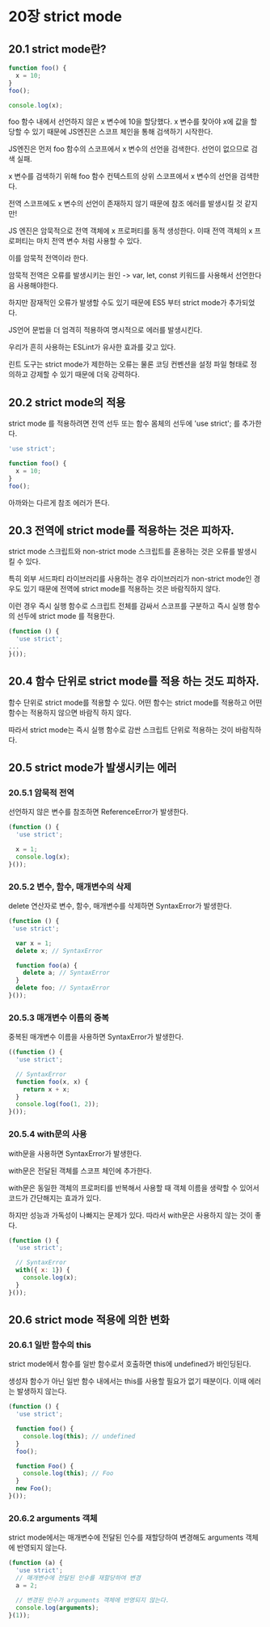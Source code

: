 # 20장 strict mode
## 20.1 strict mode란?
```javascript
function foo() {
  x = 10;
}
foo();

console.log(x);
```
foo 함수 내에서 선언하지 않은 x 변수에 10을 할당했다. x 변수를 찾아야 x에 값을 할당할 수 있기 때문에 JS엔진은 스코프 체인을 통해 검색하기 시작한다.

JS엔진은 먼저 foo 함수의 스코프에서 x 변수의 선언을 검색한다. 선언이 없으므로 검색 실패.

x 변수를 검색하기 위해 foo 함수 컨텍스트의 상위 스코프에서 x 변수의 선언을 검색한다.

전역 스코프에도 x 변수의 선언이 존재하지 않기 때문에 참조 에러를 발생시킬 것 같지만!

JS 엔진은 암묵적으로 전역 객체에 x 프로퍼티를 동적 생성한다. 이때 전역 객체의 x 프로퍼티는 마치 전역 변수 처럼 사용할 수 있다. 

이를 암묵적 전역이라 한다.

암묵적 전역은 오류를 발생시키는 원인 -> var, let, const 키워드를 사용해서 선언한다음 사용해야한다.

하지만 잠재적인 오류가 발생할 수도 있기 때문에 ES5 부터 strict mode가 추가되었다.

JS언어 문법을 더 엄격히 적용하여 명시적으로 에러를 발생시킨다.

우리가 흔히 사용하는 ESLint가 유사한 효과를 갖고 있다.

린트 도구는 strict mode가 제한하는 오류는 물론 코딩 컨벤션을 설정 파일 형태로 정의하고 강제할 수 있기 때문에 더욱 강력하다.

## 20.2 strict mode의 적용
strict mode 를 적용하려면 전역 선두 또는 함수 몸체의 선두에 'use strict'; 를 추가한다.

```javascript
'use strict';

function foo() {
  x = 10;
}
foo();
```

아까와는 다르게 참조 에러가 뜬다.

## 20.3 전역에 strict mode를 적용하는 것은 피하자.
strict mode 스크립트와 non-strict mode 스크립트를 혼용하는 것은 오류를 발생시킬 수 있다.

특히 외부 서드파티 라이브러리를 사용하는 경우 라이브러리가 non-strict mode인 경우도 있기 때문에 전역에 strict mode를 적용하는 것은 바람직하지 않다.

이런 경우 즉시 실행 함수로 스크립트 전체를 감싸서 스코프를 구분하고 즉시 실행 함수의 선두에 strict mode 를 적용한다.
```javascript
(function () {
  'use strict';
...
}());
```

## 20.4 함수 단위로 strict mode를 적용 하는 것도 피하자.
함수 단위로 strict mode를 적용할 수 있다. 어떤 함수는 strict mode를 적용하고 어떤 함수는 적용하지 않으면 바람직 하지 않다.

따라서 strict mode는 즉시 실행 함수로 감싼 스크립트 단위로 적용하는 것이 바람직하다.

## 20.5 strict mode가 발생시키는 에러
### 20.5.1 암묵적 전역
선언하지 않은 변수를 참조하면 ReferenceError가 발생한다.
```javascript
(function () {
  'use strict';

  x = 1;
  console.log(x);
}());
```

### 20.5.2 변수, 함수, 매개변수의 삭제
delete 연산자로 변수, 함수, 매개변수를 삭제하면 SyntaxError가 발생한다.

```javascript
(function () {
 'use strict';

  var x = 1;
  delete x; // SyntaxError

  function foo(a) {
    delete a; // SyntaxError
  }
  delete foo; // SyntaxError
}());
```

### 20.5.3 매개변수 이름의 중복
중복된 매개변수 이름을 사용하면 SyntaxError가 발생한다.
```javascript
((function () {
  'use strict';

  // SyntaxError
  function foo(x, x) {
    return x + x;
  }
  console.log(foo(1, 2));
}());
```

### 20.5.4 with문의 사용
with문을 사용하면 SyntaxError가 발생한다.

with문은 전달된 객체를 스코프 체인에 추가한다. 

with문은 동일한 객체의 프로퍼티를 반복해서 사용할 때 객체 이름을 생략할 수 있어서 코드가 간단해지는 효과가 있다.

하지만 성능과 가독성이 나빠지는 문제가 있다. 따라서 with문은 사용하지 않는 것이 좋다.

```javascript
(function () {
  'use strict';

  // SyntaxError
  with({ x: 1}) {
    console.log(x);
  }
}());
```

## 20.6 strict mode 적용에 의한 변화
### 20.6.1 일반 함수의 this
strict mode에서 함수를 일반 함수로서 호출하면 this에 undefined가 바인딩된다.

생성자 함수가 아닌 일반 함수 내에서는 this를 사용할 필요가 없기 때분이다. 이때 에러는 발생하지 않는다.
```javascript
(function () {
  'use strict';

  function foo() {
    console.log(this); // undefined
  }
  foo();

  function Foo() {
    console.log(this); // Foo
  }
  new Foo();
}());
```

### 20.6.2 arguments 객체
strict mode에서는 매개변수에 전달된 인수를 재할당하여 변경해도 arguments 객체에 반영되지 않는다.

```javascript
(function (a) {
  'use strict';
  // 매개변수에 전달된 인수를 재할당하여 변경
  a = 2;

  // 변경된 인수가 arguments 객체에 반영되지 않는다.
  console.log(arguments);
}(1));
```



  

















